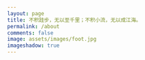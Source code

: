 ```yaml
---
layout: page
title: 不积跬步，无以至千里；不积小流，无以成江海。 
permalink: /about
comments: false
image: assets/images/foot.jpg
imageshadow: true
---
```



